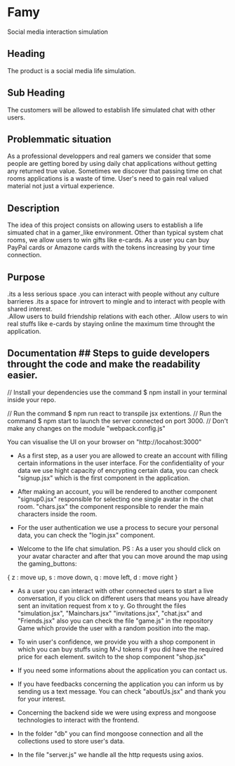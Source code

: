 # Famy
Social media interaction simulation
## Heading ##
The product is a social media life simulation.

## Sub Heading ## 
The customers will be allowed to establish life simulated chat with other users.

## Problemmatic situation ##
As a professional developpers and real gamers we consider that some people are getting bored by using daily chat applications without getting any returned true value.
Sometimes we discover that passing time on chat rooms applications is a waste of time.
User's need to gain real valued material not just a virtual experience.  

## Description ##
The idea of this project consists on allowing users to establish a life simuated chat in a gamer_like environment.
Other than typical system chat rooms, we allow users to win gifts like e-cards. As a user you can buy PayPal cards or Amazone cards with the tokens increasing by your time connection.

## Purpose ## 
.its a less serious space
.you can interact with people without any culture barrieres
.its a space for introvert to mingle and to interact with people with shared interest.  
.Allow users to build friendship relations with each other.
.Allow users to win real stuffs like e-cards by staying online the maximum time throught the application.

##  Documentation ##  Steps to guide developers throught the code and make the readability easier.

// Install your dependencies use the command $ npm install in your terminal inside your repo.

// Run the command $ npm run react to transpile jsx extentions.
// Run the command $ npm start to launch the server connected on port 3000.
// Don't make any changes on the module "webpack.config.js" 

You can visualise the UI on your browser on "http://locahost:3000"

- As a first step, as a user you are allowed to create an account with filling certain informations in the user interface.
For the confidentiality of your data we use hight capacity of encrypting certain data, you can check "signup.jsx" which is the first component in the application.

- After making an account, you will be rendered to another component "signup0.jsx" responsible for selecting one single avatar in the chat room.
"chars.jsx" the component responsible to render the main characters inside the room.

- For the user authentication we use a process to secure your personal data, you can check the "login.jsx" component.

- Welcome to the life chat simulation. 
PS : As a user you should click on your avatar character and after that you can move around the map using the gaming_buttons:
 
{
	z : move up,
	s : move down,
	q : move left,
	d : move right
}

- As a user you can interact with other connected users to start a live conversation, if you click on different users that means you have already sent an invitation request from x to y.
Go throught the files "simulation.jsx", "Mainchars.jsx" "invitations.jsx", "chat.jsx" and "Friends.jsx" also you can check the file "game.js" in the repository Game which provide the user with a random position into the map.

- To win user's confidence, we provide you with a shop component in which you can buy stuffs using M-J tokens if you did have the required price for each element.
switch to the shop component "shop.jsx"

- If you need some informations about the application you can contact us.
- If you have feedbacks concerning the application you can inform us by sending us a text message.
You can check "aboutUs.jsx" and thank you for your interest.

- Concerning the backend side we were using express and mongoose technologies to interact with the frontend.
- In the folder "db" you can find mongoose connection and all the collections used to store user's data.
- In the file "server.js" we handle all the http requests using axios. 
